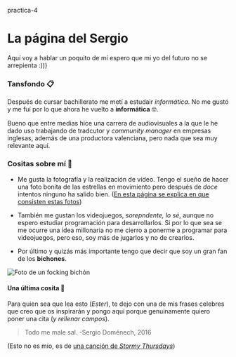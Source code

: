 practica-4

# La página del Sergio

Aquí voy a hablar un poquito de mí espero que mi yo del futuro no se arrepienta :)))

### Tansfondo 📋

Después de cursar bachillerato me metí a estudair _informática_. No me gustó y me fuí por lo que ahora he vuelto a **informática** 🤓.

Bueno que entre medias hice una carrera de audiovisuales a la que le he dado uso trabajando de tradcutor y _community manager_ en empresas inglesas, además de una productora valenciana, pero nada que sea muy relevante aquí.

### Cositas sobre mí 📌

* Me gusta la fotografía y la realización de vídeo. Tengo el sueño de hacer una foto bonita de las estrellas en movimiento pero después de _doce_ intentos ninguno ha salido bien. ([En esta página se explica en que consisten estas fotos](https://cseligman.com/text/sky/skymotion.htm))

* También me gustan los videojuegos, _sorepndente, lo sé_, aunque no espero estudiar programación para desarrollarlos. Si por lo que sea se me ocurre una idea millonaria no me cierro a ponerme a programar para videojuegos, pero eso, soy más de jugarlos y no de crearlos.

* Por último y quizás más importante tengo que decir que soy un gran fan de los **bichones**.

![Foto de un focking bichón](https://images.ctfassets.net/denf86kkcx7r/5YQU0fNpyntMjDGr31WTD0/86167f4c6af32f60d772753d9a97bf51/bichonmaltesraza-73)


#### Una última cosita 🚀

Para quien sea que lea esto (_Ester_), te dejo con una de mis frases celebres que creo que os inspirarán y pongo aquí porque genuinamente quiero poner una cita (_y rellenar campos_).

> Todo me male sal.
                    -Sergio Doménech, 2016

(Esto no es mío, es de [una canción de _Stormy Thursdays_](https://www.youtube.com/watch?v=5U6NtFgOltY))
